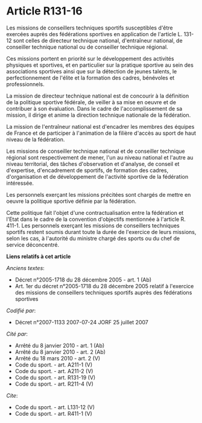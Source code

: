 # Article R131-16

Les missions de conseillers techniques sportifs susceptibles d'être exercées auprès des fédérations sportives en application
de l'article L. 131-12 sont celles de directeur technique national, d'entraîneur national, de conseiller technique national
ou de conseiller technique régional. 

Ces missions portent en priorité sur le développement des activités physiques et sportives, et en particulier sur la pratique
sportive au sein des associations sportives ainsi que sur la détection de jeunes talents, le perfectionnement de l'élite et
la formation des cadres, bénévoles et professionnels. 

La mission de directeur technique national est de concourir à la définition de la politique sportive fédérale, de veiller à
sa mise en oeuvre et de contribuer à son évaluation. Dans le cadre de l'accomplissement de sa mission, il dirige et anime la
direction technique nationale de la fédération. 

La mission de l'entraîneur national est d'encadrer les membres des équipes de France et de participer à l'animation de la
filière d'accès au sport de haut niveau de la fédération. 

Les missions de conseiller technique national et de conseiller technique régional sont respectivement de mener, l'un au
niveau national et l'autre au niveau territorial, des tâches d'observation et d'analyse, de conseil et d'expertise,
d'encadrement de sportifs, de formation des cadres, d'organisation et de développement de l'activité sportive de la
fédération intéressée. 

Les personnels exerçant les missions précitées sont chargés de mettre en oeuvre la politique sportive définie par la
fédération. 

Cette politique fait l'objet d'une contractualisation entre la fédération et l'Etat dans le cadre de la convention
d'objectifs mentionnée à l'article R. 411-1. Les personnels exerçant les missions de conseillers techniques sportifs restent
soumis durant toute la durée de l'exercice de leurs missions, selon les cas, à l'autorité du ministre chargé des sports ou du
chef de service déconcentré.

**Liens relatifs à cet article**

_Anciens textes_:

  - Décret n°2005-1718 du 28 décembre 2005 - art. 1 (Ab)
  - Art. 1er du décret n°2005-1718 du 28 décembre 2005 relatif à l'exercice des missions de conseillers techniques sportifs auprès des fédérations sportives

_Codifié par_:

  - Décret n°2007-1133 2007-07-24 JORF 25 juillet 2007

_Cité par_:

  - Arrêté du 8 janvier 2010 - art. 1 (Ab)
  - Arrêté du 8 janvier 2010 - art. 2 (Ab)
  - Arrêté du 18 mars 2010 - art. 2 (V)
  - Code du sport. - art. A211-1 (V)
  - Code du sport. - art. A211-2 (V)
  - Code du sport. - art. R131-19 (V)
  - Code du sport. - art. R211-4 (V)

_Cite_:

  - Code du sport. - art. L131-12 (V)
  - Code du sport. - art. R411-1 (V)
